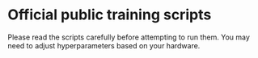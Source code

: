 # Official public training scripts

Please read the scripts carefully before attempting to run them. You may need to adjust hyperparameters based on your hardware.